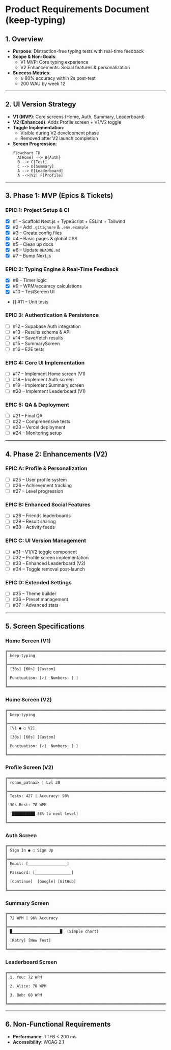 <!-- docs/PRD.md -->
<!-- DeepseekR1 approach to be used here -->

# Product Requirements Document (keep-typing)

## 1. Overview
- **Purpose**: Distraction-free typing tests with real-time feedback  
- **Scope & Non-Goals**: 
  - V1 MVP: Core typing experience
  - V2 Enhancements: Social features & personalization
- **Success Metrics**:  
  - ≥ 80% accuracy within 2s post-test  
  - 200 WAU by week 12

---

## 2. UI Version Strategy
- **V1 (MVP)**: Core screens (Home, Auth, Summary, Leaderboard)
- **V2 (Enhanced)**: Adds Profile screen + V1/V2 toggle
- **Toggle Implementation**:
  - Visible during V2 development phase
  - Removed after V2 launch completion
- **Screen Progression**:
  ```mermaid
  flowchart TD
    A[Home] --> B{Auth}
    B --> C[Test]
    C --> D[Summary]
    A --> E[Leaderboard]
    A -->|V2| F[Profile]
  ```

---

## 3. Phase 1: MVP (Epics & Tickets)

### EPIC 1: Project Setup & CI  
- [x] #1 – Scaffold Next.js + TypeScript + ESLint + Tailwind  
- [x] #2 – Add `.gitignore` & `.env.example`  
- [x] #3 – Create config files  
- [x] #4 – Basic pages & global CSS  
- [x] #5 – Clean up docs  
- [x] #6 – Update `README.md`  
- [x] #7 – Bump Next.js  

### EPIC 2: Typing Engine & Real-Time Feedback  
- [x] #8 – Timer logic  
- [x] #9 – WPM/accuracy calculations  
- [x] #10 – TestScreen UI  
- [] #11 – Unit tests  

### EPIC 3: Authentication & Persistence  
- [ ] #12 – Supabase Auth integration  
- [ ] #13 – Results schema & API  
- [ ] #14 – Save/fetch results  
- [ ] #15 – SummaryScreen  
- [ ] #16 – E2E tests  

### EPIC 4: Core UI Implementation  
- [ ] #17 – Implement Home screen (V1)  
- [ ] #18 – Implement Auth screen  
- [ ] #19 – Implement Summary screen  
- [ ] #20 – Implement Leaderboard (V1)  

### EPIC 5: QA & Deployment  
- [ ] #21 – Final QA  
- [ ] #22 – Comprehensive tests  
- [ ] #23 – Vercel deployment  
- [ ] #24 – Monitoring setup  

---

## 4. Phase 2: Enhancements (V2)

### EPIC A: Profile & Personalization  
- [ ] #25 – User profile system  
- [ ] #26 – Achievement tracking  
- [ ] #27 – Level progression  

### EPIC B: Enhanced Social Features  
- [ ] #28 – Friends leaderboards  
- [ ] #29 – Result sharing  
- [ ] #30 – Activity feeds  

### EPIC C: UI Version Management  
- [ ] #31 – V1/V2 toggle component  
- [ ] #32 – Profile screen implementation  
- [ ] #33 – Enhanced Leaderboard (V2)  
- [ ] #34 – Toggle removal post-launch  

### EPIC D: Extended Settings  
- [ ] #35 – Theme builder  
- [ ] #36 – Preset management  
- [ ] #37 – Advanced stats  

---

## 5. Screen Specifications

### Home Screen (V1)
```ascii
╔═════════════════════════════════════════════════════════════════════════╗
║ keep-typing                                                             ║
╠═════════════════════════════════════════════════════════════════════════╣
║ [30s] [60s] [Custom]                                                    ║
║ Punctuation: [✓]  Numbers: [ ]                                          ║
╚═════════════════════════════════════════════════════════════════════════╝
```

### Home Screen (V2)
```ascii
╔═════════════════════════════════════════════════════════════════════════╗
║ keep-typing                                                             ║
╠═════════════════════════════════════════════════════════════════════════╣
║ [V1 ● ○ V2]                                                             ║
║ [30s] [60s] [Custom]                                                    ║
║ Punctuation: [✓]  Numbers: [ ]                                          ║
╚═════════════════════════════════════════════════════════════════════════╝
```

### Profile Screen (V2)
```ascii
╔═════════════════════════════════════════════════════════════════════════╗
║ rohan_patnaik | Lvl 38                                                  ║
╠═════════════════════════════════════════════════════════════════════════╣
║ Tests: 427 | Accuracy: 90%                                              ║
║ 30s Best: 78 WPM                                                        ║
║ [██████████ 38% to next level]                                          ║
╚═════════════════════════════════════════════════════════════════════════╝
```

### Auth Screen
```ascii
╔═════════════════════════════════════════════════════════════════════════╗
║ Sign In ● ○ Sign Up                                                     ║
╠═════════════════════════════════════════════════════════════════════════╣
║ Email: [_________________]                                              ║
║ Password: [________________]                                            ║
║ [Continue]  [Google] [GitHub]                                           ║
╚═════════════════════════════════════════════════════════════════════════╝
```

### Summary Screen
```ascii
╔═════════════════════════════════════════════════════════════════════════╗
║ 72 WPM | 96% Accuracy                                                   ║
╠═════════════════════════════════════════════════════════════════════════╣
║ █▁▁▁▁▁▁▁▁▁▁▁▁▁▁▁▁▁▁▁▁▁█  (Simple chart)                                 ║
║ [Retry] [New Test]                                                      ║
╚═════════════════════════════════════════════════════════════════════════╝
```

### Leaderboard Screen
```ascii
╔═════════════════════════════════════════════════════════════════════════╗
║ 1. You: 72 WPM                                                          ║
║ 2. Alice: 70 WPM                                                        ║
║ 3. Bob: 68 WPM                                                          ║
╚═════════════════════════════════════════════════════════════════════════╝
```

---

## 6. Non-Functional Requirements
- **Performance**: TTFB < 200 ms  
- **Accessibility**: WCAG 2.1
